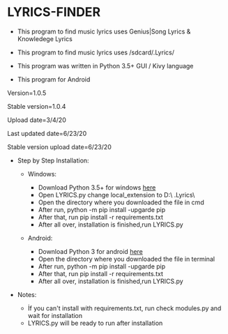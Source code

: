 # LYRICS-FINDER

* This program to find music lyrics uses Genius|Song Lyrics & Knowledege Lyrics

* This program to find music lyrics uses /sdcard/.Lyrics/

* This program was written in Python 3.5+ GUI / Kivy language 

* This program for Android 

Version=1.0.5

Stable version=1.0.4

Upload date=3/4/20

Last updated date=6/23/20

Stable version upload date=6/23/20

* Step by Step Installation:
  * Windows:
    * Download Python 3.5+ for windows [here](https://www.python.org/downloads/release/python-353/)
    * Open LYRICS.py change local_extension to D:\ .Lyrics\
    * Open the directory where you downloaded the file in cmd
    * After run, python -m pip install -upgarde pip
    * After that, run pip install -r requirements.txt
    * After all over, installation is finished,run LYRICS.py

  * Android:
    * Download Python 3 for android [here](https://play.google.com/store/apps/details?id=ru.iiec.pydroid3&hl)
    * Open the directory where you downloaded the file in terminal
    * After run, python -m pip install -upgarde pip
    * After that, run pip install -r requirements.txt
    * After all over, installation is finished,run LYRICS.py
 
 * Notes:
   * İf you can't install with requirements.txt, run check modules.py and wait for installation
   * LYRICS.py will be ready to run after installation
 
